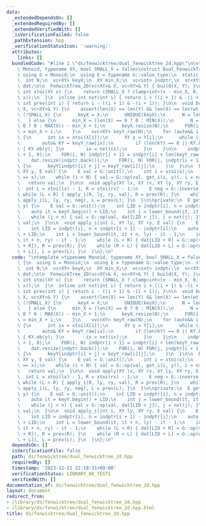```yaml
---
data:
  _extendedDependsOn: []
  _extendedRequiredBy: []
  _extendedVerifiedWith: []
  _isVerificationFailed: false
  _pathExtension: hpp
  _verificationStatusIcon: ':warning:'
  attributes:
    links: []
  bundledCode: "#line 1 \"ds/fenwicktree/dual_fenwicktree_2d.hpp\"\n\ntemplate <typename\
    \ Monoid, typename XY, bool SMALL_X = false>\nstruct Dual_FenwickTree_2D {\n \
    \ using G = Monoid;\n  using E = typename G::value_type;\n  static_assert(G::commute);\n\
    \  int N;\n  vc<XY> keyX;\n  XY min_X;\n  vc<int> indptr;\n  vc<XY> keyY;\n  vc<E>\
    \ dat;\n\n  FenwickTree_2D(vc<XY>& X, vc<XY>& Y) { build(X, Y); }\n\n  inline\
    \ int xtoi(XY x) {\n    return (SMALL_X ? clamp<int>(x - min_X, 0, N) : LB(keyX,\
    \ x));\n  }\n  inline int nxt(int i) { return i + ((i + 1) & -(i + 1)); }\n  inline\
    \ int prev(int i) { return i - ((i + 1) & -(i + 1)); }\n\n  void build(vc<XY>&\
    \ X, vc<XY>& Y) {\n    assert(len(X) == len(Y) && len(X) == len(wt));\n    if\
    \ (!SMALL_X) {\n      keyX = X;\n      UNIQUE(keyX);\n      N = len(keyX);\n \
    \   } else {\n      min_X = (len(X) == 0 ? 0 : MIN(X));\n      N = (len(X) ==\
    \ 0 ? 0 : MAX(X)) - min_X + 1;\n      keyX.resize(N);\n      FOR(i, N) keyX[i]\
    \ = min_X + i;\n    }\n    vvc<XY> keyY_raw(N);\n    for (auto&& i: argsort(Y))\
    \ {\n      int ix = xtoi(X[i]);\n      XY y = Y[i];\n      while (ix < N) {\n\
    \        auto& KY = keyY_raw[ix];\n        if (len(KY) == 0 || KY.back() < y)\
    \ { KY.eb(y); }\n        ix = nxt(ix);\n      }\n    }\n\n    indptr.assign(N\
    \ + 1, 0);\n    FOR(i, N) indptr[i + 1] = indptr[i] + len(keyY_raw[i]);\n    keyY.resize(indptr.back());\n\
    \    dat.resize(indptr.back());\n    FOR(i, N) FOR(j, indptr[i + 1] - indptr[i])\
    \ {\n      keyY[indptr[i] + j] = keyY_raw[i][j];\n    }\n  }\n\n  E get(XY x,\
    \ XY y, E val) {\n    E val = G::unit();\n    int i = xtoi(x);\n    assert(keyX[i]\
    \ == x);\n    while (i < N) { val = G::op(val, get_i(i, y)), i = nxt(i); }\n \
    \   return val;\n  }\n\n  void apply(XY lx, XY rx, XY ly, XY ry, E val) {\n  \
    \  int L = xtoi(lx) - 1, R = xtoi(rx) - 1;\n    E neg = G::inverse(val);\n   \
    \ while (L < R) { apply_i(R, ly, ry, val), R = prev(R); }\n    while (R < L) {\
    \ apply_i(L, ly, ry, neg), L = prev(L); }\n  }\n\nprivate:\n  E get_i(int i, XY\
    \ y) {\n    E val = G::unit();\n    int LID = indptr[i], n = indptr[i + 1] - indptr[i];\n\
    \    auto it = keyY.begin() + LID;\n    int j = lower_bound(it, it + n, y) - it;\n\
    \    while (j < n) { val = G::op(val, dat[LID + j]), j = nxt(j); }\n    return\
    \ val;\n  }\n\n  void apply_i(int i, XY ly, XY ry, E val) {\n    E neg = G::inverse(val);\n\
    \    int LID = indptr[i], n = indptr[i + 1] - indptr[i];\n    auto it = keyY.begin()\
    \ + LID;\n    int L = lower_bound(it, it + n, ly) - it - 1;\n    int R = lower_bound(it,\
    \ it + n, ry) - it - 1;\n    while (L < R) { dat[LID + R] = G::op(val, dat[LID\
    \ + R]), R = prev(R); }\n    while (R < L) { dat[LID + L] = G::op(neg, dat[LID\
    \ + L]), L = prev(L); }\n  }\n};\n"
  code: "\ntemplate <typename Monoid, typename XY, bool SMALL_X = false>\nstruct Dual_FenwickTree_2D\
    \ {\n  using G = Monoid;\n  using E = typename G::value_type;\n  static_assert(G::commute);\n\
    \  int N;\n  vc<XY> keyX;\n  XY min_X;\n  vc<int> indptr;\n  vc<XY> keyY;\n  vc<E>\
    \ dat;\n\n  FenwickTree_2D(vc<XY>& X, vc<XY>& Y) { build(X, Y); }\n\n  inline\
    \ int xtoi(XY x) {\n    return (SMALL_X ? clamp<int>(x - min_X, 0, N) : LB(keyX,\
    \ x));\n  }\n  inline int nxt(int i) { return i + ((i + 1) & -(i + 1)); }\n  inline\
    \ int prev(int i) { return i - ((i + 1) & -(i + 1)); }\n\n  void build(vc<XY>&\
    \ X, vc<XY>& Y) {\n    assert(len(X) == len(Y) && len(X) == len(wt));\n    if\
    \ (!SMALL_X) {\n      keyX = X;\n      UNIQUE(keyX);\n      N = len(keyX);\n \
    \   } else {\n      min_X = (len(X) == 0 ? 0 : MIN(X));\n      N = (len(X) ==\
    \ 0 ? 0 : MAX(X)) - min_X + 1;\n      keyX.resize(N);\n      FOR(i, N) keyX[i]\
    \ = min_X + i;\n    }\n    vvc<XY> keyY_raw(N);\n    for (auto&& i: argsort(Y))\
    \ {\n      int ix = xtoi(X[i]);\n      XY y = Y[i];\n      while (ix < N) {\n\
    \        auto& KY = keyY_raw[ix];\n        if (len(KY) == 0 || KY.back() < y)\
    \ { KY.eb(y); }\n        ix = nxt(ix);\n      }\n    }\n\n    indptr.assign(N\
    \ + 1, 0);\n    FOR(i, N) indptr[i + 1] = indptr[i] + len(keyY_raw[i]);\n    keyY.resize(indptr.back());\n\
    \    dat.resize(indptr.back());\n    FOR(i, N) FOR(j, indptr[i + 1] - indptr[i])\
    \ {\n      keyY[indptr[i] + j] = keyY_raw[i][j];\n    }\n  }\n\n  E get(XY x,\
    \ XY y, E val) {\n    E val = G::unit();\n    int i = xtoi(x);\n    assert(keyX[i]\
    \ == x);\n    while (i < N) { val = G::op(val, get_i(i, y)), i = nxt(i); }\n \
    \   return val;\n  }\n\n  void apply(XY lx, XY rx, XY ly, XY ry, E val) {\n  \
    \  int L = xtoi(lx) - 1, R = xtoi(rx) - 1;\n    E neg = G::inverse(val);\n   \
    \ while (L < R) { apply_i(R, ly, ry, val), R = prev(R); }\n    while (R < L) {\
    \ apply_i(L, ly, ry, neg), L = prev(L); }\n  }\n\nprivate:\n  E get_i(int i, XY\
    \ y) {\n    E val = G::unit();\n    int LID = indptr[i], n = indptr[i + 1] - indptr[i];\n\
    \    auto it = keyY.begin() + LID;\n    int j = lower_bound(it, it + n, y) - it;\n\
    \    while (j < n) { val = G::op(val, dat[LID + j]), j = nxt(j); }\n    return\
    \ val;\n  }\n\n  void apply_i(int i, XY ly, XY ry, E val) {\n    E neg = G::inverse(val);\n\
    \    int LID = indptr[i], n = indptr[i + 1] - indptr[i];\n    auto it = keyY.begin()\
    \ + LID;\n    int L = lower_bound(it, it + n, ly) - it - 1;\n    int R = lower_bound(it,\
    \ it + n, ry) - it - 1;\n    while (L < R) { dat[LID + R] = G::op(val, dat[LID\
    \ + R]), R = prev(R); }\n    while (R < L) { dat[LID + L] = G::op(neg, dat[LID\
    \ + L]), L = prev(L); }\n  }\n};\n"
  dependsOn: []
  isVerificationFile: false
  path: ds/fenwicktree/dual_fenwicktree_2d.hpp
  requiredBy: []
  timestamp: '2023-12-21 22:18:31+09:00'
  verificationStatus: LIBRARY_NO_TESTS
  verifiedWith: []
documentation_of: ds/fenwicktree/dual_fenwicktree_2d.hpp
layout: document
redirect_from:
- /library/ds/fenwicktree/dual_fenwicktree_2d.hpp
- /library/ds/fenwicktree/dual_fenwicktree_2d.hpp.html
title: ds/fenwicktree/dual_fenwicktree_2d.hpp
---
```

